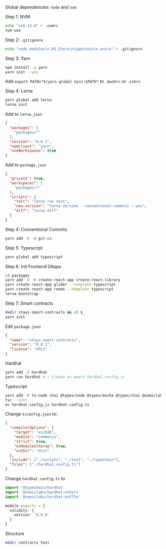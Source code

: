 Global dependencies: `node` and `nvm`

Step 1: NVM

```bash
echo "v16.14.0" > .nvmrc
nvm use
```

Step 2: `.gitignore`

```bash
echo "node_modules\n.DS_Store\ntypechain\n.env\n" > .gitignore
```

Step 3: Yarn

```bash
npm install -g yarn
yarn init --yes
```

Add `export PATH="$(yarn global bin):$PATH"` to `.bashrc` or `.zshrc`

Step 4: Lerna

```bash
yarn global add lerna
lerna init
```

Add to `lerna.json`

```json
{
  "packages": [
    "packages/*"
  ],
  "version": "0.0.1",
  "npmClient": "yarn",
  "useWorkspaces": true
}
```

Add to `package.json`

```json
{
  "private": true,
  "workspaces": [
    "packages/*"
  ],
  "scripts": {
    "test": "lerna run test",
    "new-version": "lerna version --conventional-commits --yes",
    "diff": "lerna diff"
  }
}
```

Step 4: Conventional Commits

```bash
yarn add -D -W git-cz
```

Step 5: Typescript

```bash
yarn global add typescript
```

Step 6: Init Frontend DApps

```bash
cd packages
yarn add -D -W create-react-app create-react-library
yarn create react-app glider --template typescript
yarn create react-app rooms --template typescript
lerna bootstrap
```

Step 7: Smart contracts

```bash
mkdir stays-smart-contracts && cd $_
yarn init
```

Edit `package.json`

```json
{
  "name": "stays-smart-contracts",
  "version": "0.0.1",
  "license": "GPL3"
}
```

Hardhat

```bash
yarn add -D hardhat
yarn run hardhat # > Create an empty hardhat.config.js
```

Typescript

```bash
yarn add -D ts-node chai @types/node @types/mocha @types/chai @nomiclabs/hardhat-ethers ethers @nomiclabs/hardhat-waffle ethereum-waffle chai typechain@7.0.0 @typechain/hardhat @typechain/ethers-v5
tsc --init
mv hardhat.config.js hardhat.config.ts
```

Change `tsconfig.json` to:

```json
{
  "compilerOptions": {
    "target": "es2018",
    "module": "commonjs",
    "strict": true,
    "esModuleInterop": true,
    "outDir": "dist"
  },
  "include": ["./scripts", "./test", "./typechain"],
  "files": ["./hardhat.config.ts"]
}
```

Change `hardhat.config.ts` to

```typescript
import '@typechain/hardhat'
import '@nomiclabs/hardhat-ethers'
import '@nomiclabs/hardhat-waffle'

module.exports = {
  solidity: {
    version: '0.8.8'
  }
}
```

Structure

```bash
mkdir contracts test
```
